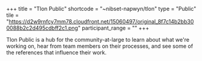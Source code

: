 +++
title = "Tlon Public"
shortcode = "~nibset-napwyn/tlon"
type = "Public"
tile = "https://d2w9rnfcy7mm78.cloudfront.net/15060497/original_8f7c14b2bb300088b2c2d495cdbff2c1.png"
participant_range = ""
+++

Tlon Public is a hub for the community-at-large to learn about what we're working on, hear from team members on their processes, and see some of the references that influence their work.
